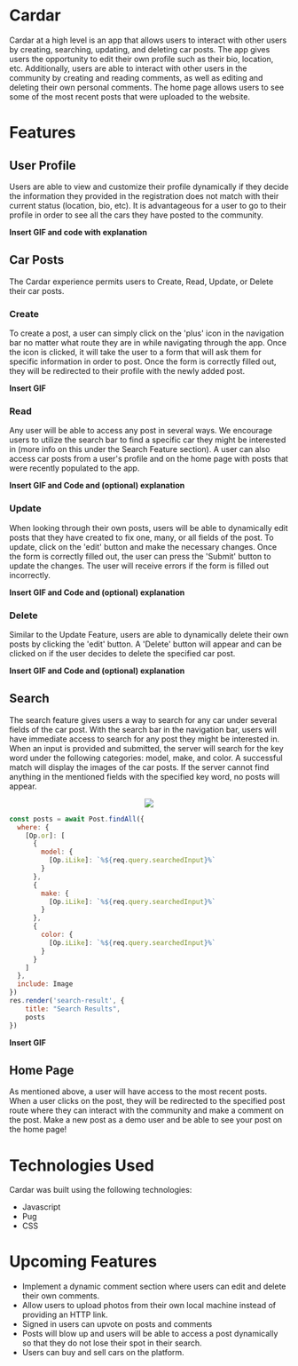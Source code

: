 # Cardar

Cardar at a high level is an app that allows users to interact with other users by creating, searching, updating, and deleting car posts. The app gives users the opportunity to edit their own profile such as their bio, location, etc. Additionally, users are able to interact with other users in the community by creating and reading comments, as well as editing and deleting their own personal comments. The home page allows users to see some of the most recent posts that were uploaded to the website.

# Features
## User Profile
Users are able to view and customize their profile dynamically if they decide the information they provided in the registration does not match with their current status (location, bio, etc). It is advantageous for a user to go to their profile in order to see all the cars they have posted to the community.

**Insert GIF and code with explanation**

## Car Posts
The Cardar experience permits users to Create, Read, Update, or Delete their car posts.

### Create
To create a post, a user can simply click on the 'plus' icon in the navigation bar no matter what route they are in while navigating through the app. Once the icon is clicked, it will take the user to a form that will ask them for specific information in order to post. Once the form is correctly filled out, they will be redirected to their profile with the newly added post.

**Insert GIF**

### Read
Any user will be able to access any post in several ways. We encourage users to utilize the search bar to find a specific car they might be interested in (more info on this under the Search Feature section). A user can also access car posts from a user's profile and on the home page with posts that were recently populated to the app.

**Insert GIF and Code and (optional) explanation**

### Update
When looking through their own posts, users will be able to dynamically edit posts that they have created to fix one, many, or all fields of the post. To update, click on the 'edit' button and make the necessary changes. Once the form is correctly filled out, the user can press the 'Submit' button to update the changes. The user will receive errors if the form is filled out incorrectly.

**Insert GIF and Code and (optional) explanation**

### Delete
Similar to the Update Feature, users are able to dynamically delete their own posts by clicking the 'edit' button. A 'Delete' button will appear and can be clicked on if the user decides to delete the specified car post.

**Insert GIF and Code and (optional) explanation**

## Search
The search feature gives users a way to search for any car under several fields of the car post. With the search bar in the navigation bar, users will have immediate access to search for any post they might be interested in. When an input is provided and submitted, the server will search for the key word under the following categories: model, make, and color. A successful match will display the images of the car posts. If the server cannot find anything in the mentioned fields with the specified key word, no posts will appear.

<p align="center">
  <img src="https://media.giphy.com/media/jyjVgyWFAzNkjwNkfU/giphy.gif"></img>
</p>

```js
const posts = await Post.findAll({
  where: {
    [Op.or]: [
      {
        model: {
          [Op.iLike]: `%${req.query.searchedInput}%`
        }
      },
      {
        make: {
          [Op.iLike]: `%${req.query.searchedInput}%`
        }
      },
      {
        color: {
          [Op.iLike]: `%${req.query.searchedInput}%`
        }
      }
    ]
  },
  include: Image
})
res.render('search-result', {
    title: "Search Results",
    posts
})

```

**Insert GIF**

## Home Page
As mentioned above, a user will have access to the most recent posts. When a user clicks on the post, they will be redirected to the specified post route where they can interact with the community and make a comment on the post. Make a new post as a demo user and be able to see your post on the home page!

# Technologies Used
Cardar was built using the following technologies:
- Javascript
- Pug
- CSS

# Upcoming Features
- Implement a dynamic comment section where users can edit and delete their own comments.
- Allow users to upload photos from their own local machine instead of providing an HTTP link.
- Signed in users can upvote on posts and comments
- Posts will blow up and users will be able to access a post dynamically so that they do not lose their spot in their search.
- Users can buy and sell cars on the platform.
